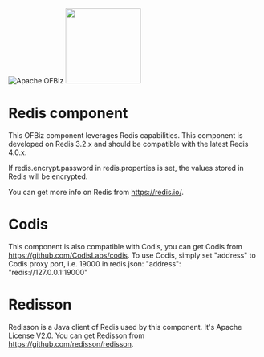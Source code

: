 <img src="http://ofbiz.apache.org/images/OFBiz-logoV3-apache.png" alt="Apache OFBiz" />

<img src="https://redis.io/images/redis.png" width="150px"/>

# Redis component
This OFBiz component leverages Redis capabilities. This component is developed on Redis 3.2.x and should be compatible with the latest Redis 4.0.x.

If redis.encrypt.password in redis.properties is set, the values stored in Redis will be encrypted.

You can get more info on Redis from https://redis.io/.


# Codis
This component is also compatible with Codis, you can get Codis from https://github.com/CodisLabs/codis.
To use Codis, simply set "address" to Codis proxy port, i.e. 19000 in redis.json:
"address": "redis://127.0.0.1:19000"

# Redisson
Redisson is a Java client of Redis used by this component. It's Apache License V2.0. You can get Redisson from https://github.com/redisson/redisson.
